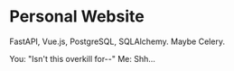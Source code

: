 # Personal Website

FastAPI, Vue.js, PostgreSQL, SQLAlchemy. Maybe Celery. 

You: "Isn't this overkill for--" 
Me: Shh...
